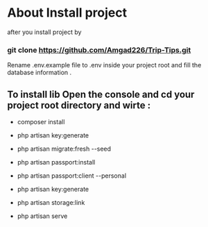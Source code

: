 
# About Install project

after you install project by 
### git clone https://github.com/Amgad226/Trip-Tips.git
 
Rename .env.example file to .env inside your project root 
and fill the database information .

## To install lib Open the console and cd your project root directory and wirte :
- composer install 

- php artisan key:generate

- php artisan migrate:fresh --seed

- php artisan passport:install

- php artisan passport:client --personal

- php artisan key:generate

- php artisan storage:link

- php artisan serve

